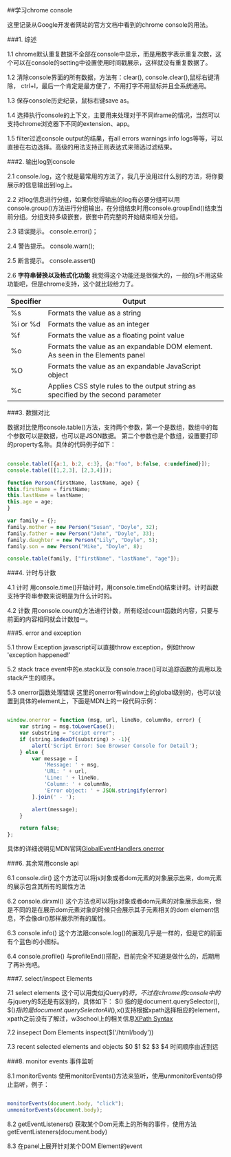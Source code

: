 ##学习chrome console

   这里记录从Google开发者网站的官方文档中看到的chrome console的用法。

###1. 综述
  
  1.1 chrome默认重复数据不全部在console中显示，而是用数字表示重复次数，这个可以在console的setting中设置使用时间戳展示，这样就没有重复数据了。

  1.2 清除console界面的所有数据，方法有：clear(), console.clear(),鼠标右键清除， ctrl+l，最后一个肯定是最方便了，不用打字不用鼠标并且全系统通用。

  1.3 保存console历史纪录，鼠标右键save as。

  1.4 选择执行console的上下文，主要用来处理对于不同iframe的情况，当然可以支持chrome浏览器下不同的extension、app。

  1.5 filter过滤console output的结果，有all errors warnings info logs等等，可以直接在右边选择。高级的用法支持正则表达式来筛选过滤结果。

###2. 输出log到console

  2.1 console.log，这个就是最常用的方法了，我几乎没用过什么别的方法，将你要展示的信息输出到log上。

  2.2 对log信息进行分组，如果你觉得输出的log有必要分组可以用console.group()方法进行分组输出，在分组结束时用console.groupEnd()结束当前分组。分组支持多级嵌套，嵌套中药完整的开始结束相关分组。

  2.3 错误提示。 console.error()；

  2.4 警告提示。 console.warn();

  2.5 断言提示。 console.assert()

  2.6 **字符串替换以及格式化功能** 
  我觉得这个功能还是很强大的，一般的js不用这些功能吧，但是chrome支持，这个就比较给力了。

| Specifier | Output |
|----------|-------------|
| %s | Formats the value as a string |
| %i or %d | Formats the value as an integer |
| %f | Formats the value as a floating point value |
| %o | Formats the value as an expandable DOM element. As seen in the Elements panel |
| %O | Formats the value as an expandable JavaScript object |
| %c | Applies CSS style rules to the output string as specified by the second parameter |

###3. 数据对比
  
  数据对比使用console.table()方法，支持两个参数，第一个是数组，数组中的每个参数可以是数据，也可以是JSON数据。
  第二个参数也是个数组，设置要打印的property名称。具体的代码例子如下：

  ```javascript
    
console.table([{a:1, b:2, c:3}, {a:"foo", b:false, c:undefined}]);
console.table([[1,2,3], [2,3,4]]);

function Person(firstName, lastName, age) {
  this.firstName = firstName;
  this.lastName = lastName;
  this.age = age;
}

var family = {};
family.mother = new Person("Susan", "Doyle", 32);
family.father = new Person("John", "Doyle", 33);
family.daughter = new Person("Lily", "Doyle", 5);
family.son = new Person("Mike", "Doyle", 8);

console.table(family, ["firstName", "lastName", "age"]);

  ```

###4. 计时与计数
  
  4.1 计时
  用console.time()开始计时，用console.timeEnd()结束计时。计时函数支持字符串参数来说明是为什么计时的。

  4.2 计数
  用console.count()方法进行计数，所有经过count函数的内容，只要与前面的内容相同就会计数加一。

###5. error and exception
  
  5.1 throw Exception
  javascript可以直接throw exception，例如throw 'exception happened!'

  5.2 stack trace 
  event中的e.stack以及 console.trace()可以追踪函数的调用以及stack产生的顺序。

  5.3 onerror函数处理错误
  这里的onerror有window上的global级别的，也可以设置到具体的element上，下面是MDN上的一段代码示例：

  ```javascript

  window.onerror = function (msg, url, lineNo, columnNo, error) {
      var string = msg.toLowerCase();
      var substring = "script error";
      if (string.indexOf(substring) > -1){
          alert('Script Error: See Browser Console for Detail');
      } else {
          var message = [
              'Message: ' + msg,
              'URL: ' + url,
              'Line: ' + lineNo,
              'Column: ' + columnNo,
              'Error object: ' + JSON.stringify(error)
          ].join(' - ');

          alert(message);
      }

      return false;
  };

  ```

  具体的详细说明见MDN官网[GlobalEventHandlers.onerror](https://developer.mozilla.org/en-US/docs/Web/API/GlobalEventHandlers/onerror)

###6. 其余常用consle api
  
  6.1 console.dir()
  这个方法可以将js对象或者dom元素的对象展示出来，dom元素的展示包含其所有的属性方法

  6.2 console.dirxml()
  这个方法也可以将js对象或者dom元素的对象展示出来，但是不同的是在展示dom元素对象的时候只会展示其子元素相关的dom element信息，不会像dir()那样展示所有的属性。

  6.3 console.info()
  这个方法跟console.log()的展现几乎是一样的，但是它的前面有个蓝色i的小图标。

  6.4 console.profile()
  与profileEnd()搭配，目前完全不知道是做什么的，后期用了再补充吧。

###7. select/inspect Elements

  7.1 select elements
  这个可以用类似jQuery的$符，不过在chrome的console中的$与jquery的$还是有区别的，具体如下：
  $() 指的是document.querySelector(), $$()指的是document.querySelectorAll(),$x()支持根据xpath选择相应的element，xpath之前没有了解过，w3school上的相关信息[XPath Syntax](http://www.w3schools.com/xml/xpath_syntax.asp)

  7.2 insepect Dom Elements
  inspect($('/html/body'))

  7.3 recent selected elements and objects
  $0 $1 $2 $3 $4 时间顺序由近到远

###8. monitor events 事件监听

  8.1  monitorEvents
  使用monitorEvents()方法来监听，使用unmonitorEvents()停止监听，例子：
  ```javascript

  monitorEvents(document.body, "click");
  unmonitorEvents(document.body);

  ```

  8.2 getEventListeners()
  获取某个Dom元素上的所有的事件，使用方法getEventListeners(document.body)

  8.3 在panel上展开针对某个DOM Element的event